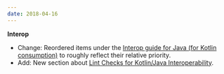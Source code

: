 ```yaml
---
date: 2018-04-16
---
```


**Interop**

 * Change: Reordered items under the [Interop guide for Java (for Kotlin consumption)](interop.html#java-for-kotlin-consumption) to roughly reflect their relative priority.
 * Add: New section about [Lint Checks for Kotlin/Java Interoperability](interop.html#lint-checks-for-interoperability).
